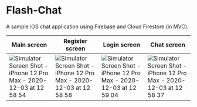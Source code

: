 # Flash-Chat

A sample iOS chat application using Firebase and Cloud Firestore (in MVC).

| Main screen | Register screen | Login screen | Chat screen |
| --- | --- | --- | --- |
| ![Simulator Screen Shot - iPhone 12 Pro Max - 2020-12-03 at 12 58 54](https://user-images.githubusercontent.com/62850839/101016506-2d226880-3569-11eb-8d77-90f79ab2c1d9.png) | ![Simulator Screen Shot - iPhone 12 Pro Max - 2020-12-03 at 12 58 58](https://user-images.githubusercontent.com/62850839/101016544-3c091b00-3569-11eb-87af-beaffa77d0cc.png) | ![Simulator Screen Shot - iPhone 12 Pro Max - 2020-12-03 at 12 59 04](https://user-images.githubusercontent.com/62850839/101016582-47f4dd00-3569-11eb-9059-4d56dff275e7.png) | ![Simulator Screen Shot - iPhone 12 Pro Max - 2020-12-03 at 12 58 37](https://user-images.githubusercontent.com/62850839/101016616-56db8f80-3569-11eb-8d1d-c6694054407c.png) |
